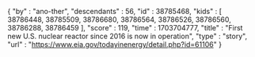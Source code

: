 {
  "by" : "ano-ther",
  "descendants" : 56,
  "id" : 38785468,
  "kids" : [ 38786448, 38785509, 38786680, 38786564, 38786526, 38786560, 38786288, 38786459 ],
  "score" : 119,
  "time" : 1703704777,
  "title" : "First new U.S. nuclear reactor since 2016 is now in operation",
  "type" : "story",
  "url" : "https://www.eia.gov/todayinenergy/detail.php?id=61106"
}
